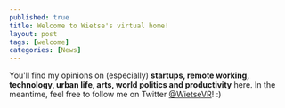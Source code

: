 ```yaml
---
published: true
title: Welcome to Wietse's virtual home!
layout: post
tags: [welcome]
categories: [News]
---
```

You'll find my opinions on (especially) **startups, remote working, technology, urban life, arts, world politics and productivity** here. In the meantime, feel free to follow me on Twitter [@WietseVR](http://twitter.com/wietsevr)! :)